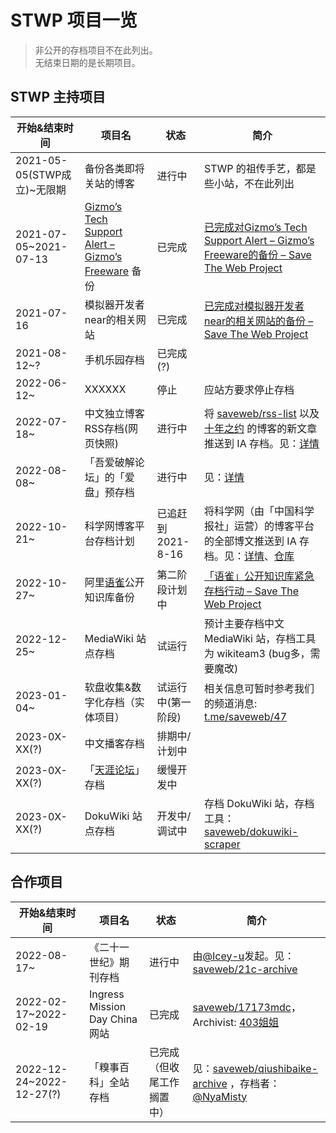 # STWP 项目一览

> 非公开的存档项目不在此列出。  
> 无结束日期的是长期项目。

## STWP 主持项目

| 开始&结束时间 | 项目名 | 状态 | 简介 |
| --- | --- | --- | --- |
| 2021-05-05(STWP成立)~无限期 | 备份各类即将关站的博客 | 进行中 | STWP 的祖传手艺，都是些小站，不在此列出 |
| 2021-07-05~2021-07-13 | [Gizmo’s Tech Support Alert – Gizmo’s Freeware](https://www.techsupportalert.com/) 备份 | 已完成 | [已完成对Gizmo’s Tech Support Alert – Gizmo’s Freeware的备份 – Save The Web Project](https://blog.save-web.org/blog/2021/07/19/%e5%b7%b2%e5%ae%8c%e6%88%90%e5%af%b9gizmos-tech-support-alert-gizmos-freeware%e7%9a%84%e5%a4%87%e4%bb%bd/) |
| 2021-07-16 | 模拟器开发者near的相关网站 | 已完成 | [已完成对模拟器开发者near的相关网站的备份 – Save The Web Project](https://blog.save-web.org/blog/2021/07/19/%e5%b7%b2%e5%ae%8c%e6%88%90%e5%af%b9%e6%a8%a1%e6%8b%9f%e5%99%a8%e5%bc%80%e5%8f%91%e8%80%85near%e7%9a%84%e7%9b%b8%e5%85%b3%e7%bd%91%e7%ab%99%e7%9a%84%e5%a4%87%e4%bb%bd/) |
| 2021-08-12~? | 手机乐园存档 | 已完成(?) | |
| 2022-06-12~ | XXXXXX | 停止 | 应站方要求停止存档 |
| 2022-07-18~ | 中文独立博客RSS存档(网页快照) | 进行中 | 将 [saveweb/rss-list](https://github.com/saveweb/rss-list) 以及 [十年之约](https://www.foreverblog.cn/) 的博客的新文章推送到 IA 存档。见：[详情](https://blog.save-web.org/blog/2022/07/19/震惊，stwp-竟然给-1700-多个中文独立博客做了每日备份/) |
| 2022-08-08~ | 「吾爱破解论坛」的「爱盘」预存档 | 进行中 | 见：[详情](https://blog.save-web.org/blog/2022/08/08/「吾爱破解论坛」的「爱盘」预存档计划/) |
| 2022-10-21~ | 科学网博客平台存档计划 | 已追赶到 2021-8-16 | 将科学网（由「中国科学报社」运营）的博客平台的全部博文推送到 IA 存档。见：[详情](https://blog.save-web.org/blog/2022/10/21/%e7%a7%91%e5%ad%a6%e7%bd%91%e5%8d%9a%e5%ae%a2%e5%b9%b3%e5%8f%b0%e5%ad%98%e6%a1%a3%e8%ae%a1%e5%88%92/)、[仓库](https://github.com/saveweb/sci-blog-archive) |
| 2022-10-27~ | 阿里[语雀](https://www.yuque.com)公开知识库备份 | 第二阶段计划中 | [「语雀」公开知识库紧急存档行动 – Save The Web Project](https://blog.save-web.org/blog/2022/11/05/%e3%80%8c%e8%af%ad%e9%9b%80%e3%80%8d%e5%85%ac%e5%bc%80%e7%9f%a5%e8%af%86%e5%ba%93%e7%b4%a7%e6%80%a5%e5%ad%98%e6%a1%a3%e8%a1%8c%e5%8a%a8/) |
| 2022-12-25~ | MediaWiki 站点存档 | 试运行 | 预计主要存档中文 MediaWiki 站，存档工具为 wikiteam3 (bug多，需要魔改) |
| 2023-01-04~ | 软盘收集&数字化存档（实体项目） | 试运行中(第一阶段) | 相关信息可暂时参考我们的频道消息: [t.me/saveweb/47](https://t.me/saveweb/47) |
| 2023-0X-XX(?) | 中文播客存档 | 排期中/计划中 |  |
| 2023-0X-XX(?) | 「[天涯论坛](http://bbs.tianya.cn/)」存档 | 缓慢开发中 |  |
| 2023-0X-XX(?) | DokuWiki 站点存档 | 开发中/调试中 | 存档 DokuWiki 站，存档工具： [saveweb/dokuwiki-scraper](https://github.com/saveweb/dokuwiki-scraper) |


## 合作项目

| 开始&结束时间 | 项目名 | 状态 | 简介 |
| --- | --- | --- | --- |
| 2022-08-17~ | 《二十一世纪》期刊存档 | 进行中 | 由[@Icey-u](https://github.com/Icey-u)发起。见：[saveweb/21c-archive](https://github.com/saveweb/21c-archive) |
| 2022-02-17~2022-02-19 | Ingress Mission Day China 网站 | 已完成 | [saveweb/17173mdc](https://github.com/saveweb/17173mdc)，Archivist: [403姐姐](@jshensh) |
| 2022-12-24~2022-12-27(?) | 「糗事百科」全站存档 | 已完成（但收尾工作搁置中） | 见：[saveweb/qiushibaike-archive](https://github.com/saveweb/qiushibaike-archive) ，存档者：[@NyaMisty](https://github.com/NyaMisty) |
